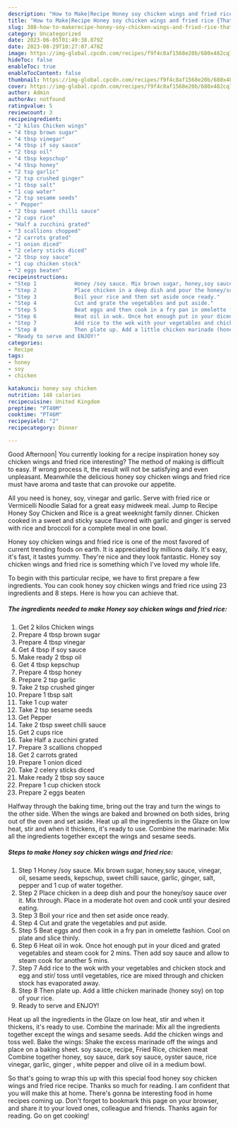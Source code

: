 ```yaml
---
description: "How to Make|Recipe Honey soy chicken wings and fried rice {That is Simple"
title: "How to Make|Recipe Honey soy chicken wings and fried rice {That is Simple"
slug: 388-how-to-makerecipe-honey-soy-chicken-wings-and-fried-rice-that-is-simple
category: Uncategorized
date: 2023-06-05T01:49:38.079Z
date: 2023-08-29T10:27:07.478Z
image: https://img-global.cpcdn.com/recipes/f9f4c8af1568e20b/680x482cq70/honey-soy-chicken-wings-and-fried-rice-recipe-main-photo.jpg
hideToc: false
enableToc: true
enableTocContent: false
thumbnail: https://img-global.cpcdn.com/recipes/f9f4c8af1568e20b/680x482cq70/honey-soy-chicken-wings-and-fried-rice-recipe-main-photo.jpg
cover: https://img-global.cpcdn.com/recipes/f9f4c8af1568e20b/680x482cq70/honey-soy-chicken-wings-and-fried-rice-recipe-main-photo.jpg
author: Admin
authorAv: notfound
ratingvalue: 5
reviewcount: 3
recipeingredient:
- "2 kilos Chicken wings"
- "4 tbsp brown sugar"
- "4 tbsp vinegar"
- "4 tbsp if soy sauce"
- "2 tbsp oil"
- "4 tbsp kepschup"
- "4 tbsp honey"
- "2 tsp garlic"
- "2 tsp crushed ginger"
- "1 tbsp salt"
- "1 cup water"
- "2 tsp sesame seeds"
- " Pepper"
- "2 tbsp sweet chilli sauce"
- "2 cups rice"
- "Half a zucchini grated"
- "3 scallions chopped"
- "2 carrots grated"
- "1 onion diced"
- "2 celery sticks diced"
- "2 tbsp soy sauce"
- "1 cup chicken stock"
- "2 eggs beaten"
recipeinstructions:
- "Step 1            Honey /soy sauce. Mix brown sugar, honey,soy sauce, vinegar, oil, sesame seeds, kepschup, sweet chilli sauce, garlic, ginger, salt, pepper and 1 cup of water together."
- "Step 2            Place chicken in a deep dish and pour the honey/soy sauce over it. Mix through. Place in a moderate hot oven and cook until your desired eating."
- "Step 3            Boil your rice and then set aside once ready."
- "Step 4            Cut and grate the vegetables and put aside."
- "Step 5            Beat eggs and then cook in a fry pan in omelette fashion. Cool on plate and slice thinly."
- "Step 6            Heat oil in wok. Once hot enough put in your diced and grated vegetables and steam cook for 2 mins. Then add soy sauce and allow to steam cook for another 5 mins."
- "Step 7            Add rice to the wok with your vegetables and chicken stock and egg and stir/ toss until vegetables, rice are mixed through and chicken stock has evaporated away."
- "Step 8            Then plate up. Add a little chicken marinade (honey soy) on top of your rice."
- "Ready to serve and ENJOY!"
categories:
- Recipe
tags:
- honey
- soy
- chicken

katakunci: honey soy chicken 
nutrition: 148 calories
recipecuisine: United Kingdom
preptime: "PT40M"
cooktime: "PT46M"
recipeyield: "2"
recipecategory: Dinner

---
```



Good Afternoon| You currently looking for a recipe inspiration honey soy chicken wings and fried rice interesting? The method of making is difficult to easy. If wrong process it, the result will not be satisfying and even unpleasant. Meanwhile the delicious honey soy chicken wings and fried rice must have aroma and taste that can provoke our appetite.





All you need is honey, soy, vinegar and garlic. Serve with fried rice or Vermicelli Noodle Salad for a great easy midweek meal. Jump to Recipe Honey Soy Chicken and Rice is a great weeknight family dinner. Chicken cooked in a sweet and sticky sauce flavored with garlic and ginger is served with rice and broccoli for a complete meal in one bowl.

Honey soy chicken wings and fried rice is one of the most favored of current trending foods on earth. It is appreciated by millions daily. It's easy, it's fast, it tastes yummy. They're nice and they look fantastic. Honey soy chicken wings and fried rice is something which I've loved my whole life.


To begin with this particular recipe, we have to first prepare a few ingredients. You can cook honey soy chicken wings and fried rice using 23 ingredients and 8 steps. Here is how you can achieve that.

<!--inarticleads1-->

##### The ingredients needed to make Honey soy chicken wings and fried rice:

1. Get 2 kilos Chicken wings
1. Prepare 4 tbsp brown sugar
1. Prepare 4 tbsp vinegar
1. Get 4 tbsp if soy sauce
1. Make ready 2 tbsp oil
1. Get 4 tbsp kepschup
1. Prepare 4 tbsp honey
1. Prepare 2 tsp garlic
1. Take 2 tsp crushed ginger
1. Prepare 1 tbsp salt
1. Take 1 cup water
1. Take 2 tsp sesame seeds
1. Get  Pepper
1. Take 2 tbsp sweet chilli sauce
1. Get 2 cups rice
1. Take Half a zucchini grated
1. Prepare 3 scallions chopped
1. Get 2 carrots grated
1. Prepare 1 onion diced
1. Take 2 celery sticks diced
1. Make ready 2 tbsp soy sauce
1. Prepare 1 cup chicken stock
1. Prepare 2 eggs beaten


Halfway through the baking time, bring out the tray and turn the wings to the other side. When the wings are baked and browned on both sides, bring out of the oven and set aside. Heat up all the ingredients in the Glaze on low heat, stir and when it thickens, it&#39;s ready to use. Combine the marinade: Mix all the ingredients together except the wings and sesame seeds. 

<!--inarticleads2-->

##### Steps to make Honey soy chicken wings and fried rice:

1. Step 1            Honey /soy sauce. Mix brown sugar, honey,soy sauce, vinegar, oil, sesame seeds, kepschup, sweet chilli sauce, garlic, ginger, salt, pepper and 1 cup of water together.
1. Step 2            Place chicken in a deep dish and pour the honey/soy sauce over it. Mix through. Place in a moderate hot oven and cook until your desired eating.
1. Step 3            Boil your rice and then set aside once ready.
1. Step 4            Cut and grate the vegetables and put aside.
1. Step 5            Beat eggs and then cook in a fry pan in omelette fashion. Cool on plate and slice thinly.
1. Step 6            Heat oil in wok. Once hot enough put in your diced and grated vegetables and steam cook for 2 mins. Then add soy sauce and allow to steam cook for another 5 mins.
1. Step 7            Add rice to the wok with your vegetables and chicken stock and egg and stir/ toss until vegetables, rice are mixed through and chicken stock has evaporated away.
1. Step 8            Then plate up. Add a little chicken marinade (honey soy) on top of your rice.
1. Ready to serve and ENJOY!

Heat up all the ingredients in the Glaze on low heat, stir and when it thickens, it&#39;s ready to use. Combine the marinade: Mix all the ingredients together except the wings and sesame seeds. Add the chicken wings and toss well. Bake the wings: Shake the excess marinade off the wings and place on a baking sheet. soy sauce, recipe, Fried Rice, chicken meat Combine together honey, soy sauce, dark soy sauce, oyster sauce, rice vinegar, garlic, ginger , white pepper and olive oil in a medium bowl. 

So that's going to wrap this up with this special food honey soy chicken wings and fried rice recipe. Thanks so much for reading. I am confident that you will make this at home. There's gonna be interesting food in home recipes coming up. Don't forget to bookmark this page on your browser, and share it to your loved ones, colleague and friends. Thanks again for reading. Go on get cooking!

